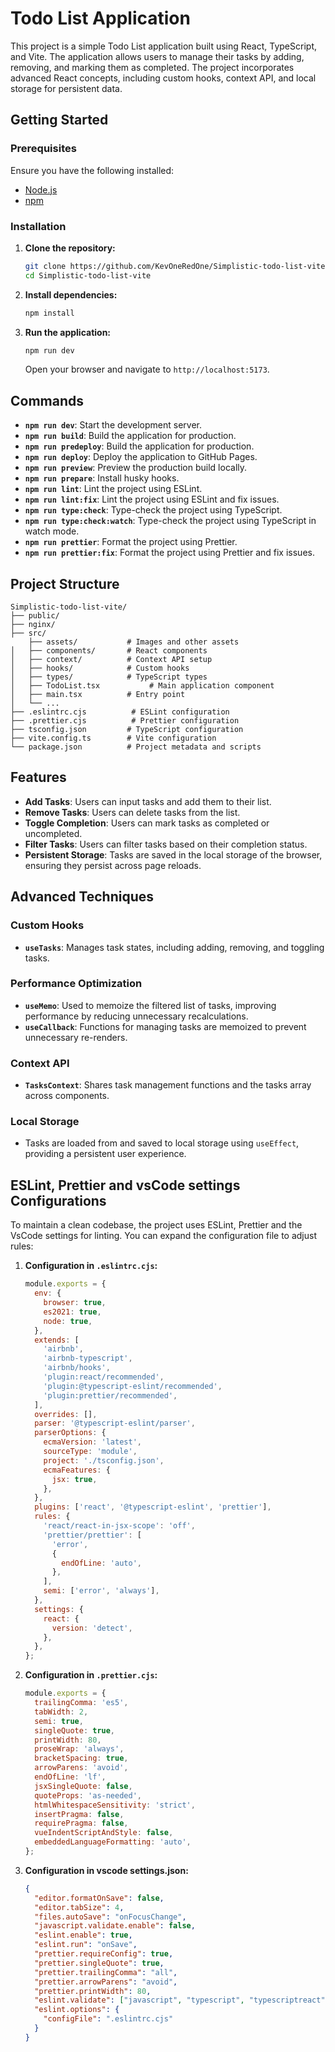 # Todo List Application

This project is a simple Todo List application built using React, TypeScript,
and Vite. The application allows users to manage their tasks by adding,
removing, and marking them as completed. The project incorporates advanced React
concepts, including custom hooks, context API, and local storage for persistent
data.

## Getting Started

### Prerequisites

Ensure you have the following installed:

- [Node.js](https://nodejs.org/)
- [npm](https://www.npmjs.com/)

### Installation

1. **Clone the repository:**

   ```bash
   git clone https://github.com/KevOneRedOne/Simplistic-todo-list-vite
   cd Simplistic-todo-list-vite
   ```

2. **Install dependencies:**

   ```bash
   npm install
   ```

3. **Run the application:**

   ```bash
   npm run dev
   ```

   Open your browser and navigate to `http://localhost:5173`.

## Commands

- **`npm run dev`**: Start the development server.
- **`npm run build`**: Build the application for production.
- **`npm run predeploy`**: Build the application for production.
- **`npm run deploy`**: Deploy the application to GitHub Pages.
- **`npm run preview`**: Preview the production build locally.
- **`npm run prepare`**: Install husky hooks.
- **`npm run lint`**: Lint the project using ESLint.
- **`npm run lint:fix`**: Lint the project using ESLint and fix issues.
- **`npm run type:check`**: Type-check the project using TypeScript.
- **`npm run type:check:watch`**: Type-check the project using TypeScript in
  watch mode.
- **`npm run prettier`**: Format the project using Prettier.
- **`npm run prettier:fix`**: Format the project using Prettier and fix issues.

## Project Structure

```
Simplistic-todo-list-vite/
├── public/
├── nginx/
├── src/
    ├── assets/           # Images and other assets
│   ├── components/       # React components
│   ├── context/          # Context API setup
│   ├── hooks/            # Custom hooks
│   ├── types/            # TypeScript types
│   ├── TodoList.tsx           # Main application component
│   ├── main.tsx          # Entry point
│   └── ...
├── .eslintrc.cjs          # ESLint configuration
├── .prettier.cjs          # Prettier configuration
├── tsconfig.json         # TypeScript configuration
├── vite.config.ts        # Vite configuration
└── package.json          # Project metadata and scripts
```

## Features

- **Add Tasks**: Users can input tasks and add them to their list.
- **Remove Tasks**: Users can delete tasks from the list.
- **Toggle Completion**: Users can mark tasks as completed or uncompleted.
- **Filter Tasks**: Users can filter tasks based on their completion status.
- **Persistent Storage**: Tasks are saved in the local storage of the browser,
  ensuring they persist across page reloads.

## Advanced Techniques

### Custom Hooks

- **`useTasks`**: Manages task states, including adding, removing, and toggling
  tasks.

### Performance Optimization

- **`useMemo`**: Used to memoize the filtered list of tasks, improving
  performance by reducing unnecessary recalculations.
- **`useCallback`**: Functions for managing tasks are memoized to prevent
  unnecessary re-renders.

### Context API

- **`TasksContext`**: Shares task management functions and the tasks array
  across components.

### Local Storage

- Tasks are loaded from and saved to local storage using `useEffect`, providing
  a persistent user experience.

## ESLint, Prettier and vsCode settings Configurations

To maintain a clean codebase, the project uses ESLint, Prettier and the VsCode
settings for linting. You can expand the configuration file to adjust rules:

1. **Configuration in `.eslintrc.cjs`:**

   ```javascript
   module.exports = {
     env: {
       browser: true,
       es2021: true,
       node: true,
     },
     extends: [
       'airbnb',
       'airbnb-typescript',
       'airbnb/hooks',
       'plugin:react/recommended',
       'plugin:@typescript-eslint/recommended',
       'plugin:prettier/recommended',
     ],
     overrides: [],
     parser: '@typescript-eslint/parser',
     parserOptions: {
       ecmaVersion: 'latest',
       sourceType: 'module',
       project: './tsconfig.json',
       ecmaFeatures: {
         jsx: true,
       },
     },
     plugins: ['react', '@typescript-eslint', 'prettier'],
     rules: {
       'react/react-in-jsx-scope': 'off',
       'prettier/prettier': [
         'error',
         {
           endOfLine: 'auto',
         },
       ],
       semi: ['error', 'always'],
     },
     settings: {
       react: {
         version: 'detect',
       },
     },
   };
   ```

2. **Configuration in `.prettier.cjs`:**

   ```javascript
   module.exports = {
     trailingComma: 'es5',
     tabWidth: 2,
     semi: true,
     singleQuote: true,
     printWidth: 80,
     proseWrap: 'always',
     bracketSpacing: true,
     arrowParens: 'avoid',
     endOfLine: 'lf',
     jsxSingleQuote: false,
     quoteProps: 'as-needed',
     htmlWhitespaceSensitivity: 'strict',
     insertPragma: false,
     requirePragma: false,
     vueIndentScriptAndStyle: false,
     embeddedLanguageFormatting: 'auto',
   };
   ```

3. **Configuration in vscode settings.json:**
   ```json
   {
     "editor.formatOnSave": false,
     "editor.tabSize": 4,
     "files.autoSave": "onFocusChange",
     "javascript.validate.enable": false,
     "eslint.enable": true,
     "eslint.run": "onSave",
     "prettier.requireConfig": true,
     "prettier.singleQuote": true,
     "prettier.trailingComma": "all",
     "prettier.arrowParens": "avoid",
     "prettier.printWidth": 80,
     "eslint.validate": ["javascript", "typescript", "typescriptreact"],
     "eslint.options": {
       "configFile": ".eslintrc.cjs"
     }
   }
   ```
